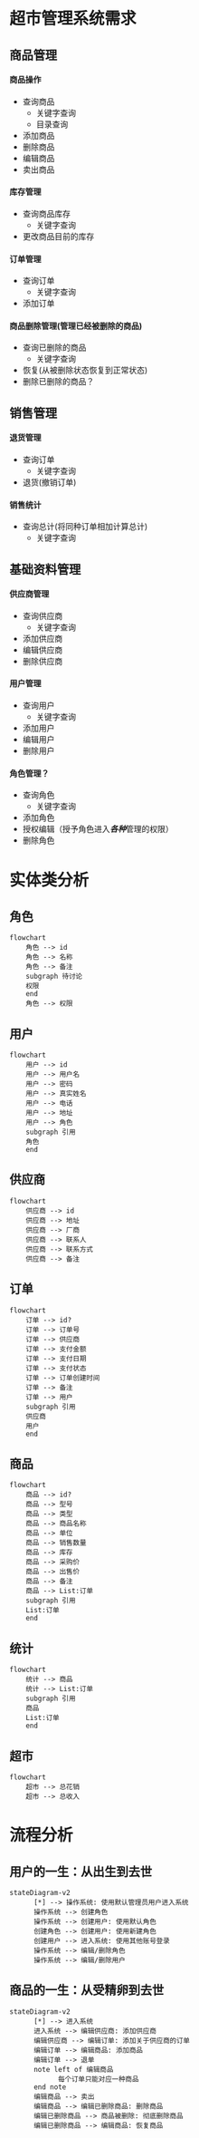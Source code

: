 # 超市管理系统需求

## 商品管理

#### 商品操作

- 查询商品
  - 关键字查询
  - 目录查询
- 添加商品
- 删除商品
- 编辑商品
- 卖出商品

#### 库存管理

- 查询商品库存
  - 关键字查询
- 更改商品目前的库存

#### 订单管理

- 查询订单
  - 关键字查询
- 添加订单

#### 商品删除管理(管理已经被删除的商品)

- 查询已删除的商品
  - 关键字查询
- 恢复(从被删除状态恢复到正常状态)
- 删除已删除的商品？

## 销售管理

#### 退货管理

- 查询订单
  - 关键字查询
- 退货(撤销订单)

#### 销售统计

- 查询总计(将同种订单相加计算总计)
  - 关键字查询

## 基础资料管理

#### 供应商管理

- 查询供应商
  - 关键字查询
- 添加供应商
- 编辑供应商
- 删除供应商

#### 用户管理

- 查询用户
  - 关键字查询
- 添加用户
- 编辑用户
- 删除用户

#### 角色管理？

- 查询角色
  - 关键字查询
- 添加角色
- 授权编辑（授予角色进入***各种***管理的权限）
- 删除角色



# 实体类分析

## 角色

```mermaid
flowchart
	角色 --> id
	角色 --> 名称
	角色 --> 备注
	subgraph 待讨论
	权限
	end
	角色 --> 权限
```

## 用户

```mermaid
flowchart 
	用户 --> id
	用户 --> 用户名
	用户 --> 密码
	用户 --> 真实姓名
	用户 --> 电话
	用户 --> 地址
	用户 --> 角色
	subgraph 引用
	角色
	end
```

## 供应商

```mermaid
flowchart
	供应商 --> id
	供应商 --> 地址
	供应商 --> 厂商
	供应商 --> 联系人
	供应商 --> 联系方式
	供应商 --> 备注
```

## 订单

```mermaid
flowchart
	订单 --> id?
	订单 --> 订单号
	订单 --> 供应商
	订单 --> 支付金额
	订单 --> 支付日期
	订单 --> 支付状态
	订单 --> 订单创建时间
	订单 --> 备注
	订单 --> 用户
	subgraph 引用
	供应商
	用户
	end
```

## 商品

```mermaid
flowchart
	商品 --> id?
	商品 --> 型号
	商品 --> 类型
	商品 --> 商品名称
	商品 --> 单位
	商品 --> 销售数量
	商品 --> 库存
	商品 --> 采购价
	商品 --> 出售价
	商品 --> 备注
	商品 --> List:订单
	subgraph 引用
	List:订单
	end
```

## 统计

```mermaid
flowchart
	统计 --> 商品
	统计 --> List:订单
	subgraph 引用
	商品
	List:订单
	end
```

## 超市

```mermaid
flowchart
	超市 --> 总花销
	超市 --> 总收入
```

# 流程分析

## 用户的一生：从出生到去世

```mermaid
stateDiagram-v2
	  [*] --> 操作系统: 使用默认管理员用户进入系统
	  操作系统 --> 创建角色
	  操作系统 --> 创建用户: 使用默认角色
	  创建角色 --> 创建用户: 使用新建角色
	  创建用户 --> 进入系统: 使用其他账号登录
	  操作系统 --> 编辑/删除角色
	  操作系统 --> 编辑/删除用户
```

## 商品的一生：从受精卵到去世

```mermaid
stateDiagram-v2
	  [*] --> 进入系统
	  进入系统 --> 编辑供应商: 添加供应商
	  编辑供应商 --> 编辑订单: 添加关于供应商的订单
	  编辑订单 --> 编辑商品: 添加商品
	  编辑订单 --> 退单
	  note left of 编辑商品
            每个订单只能对应一种商品
      end note
      编辑商品 --> 卖出
      编辑商品 --> 编辑已删除商品: 删除商品
      编辑已删除商品 --> 商品被删除: 彻底删除商品
      编辑已删除商品 --> 编辑商品: 恢复商品
```
